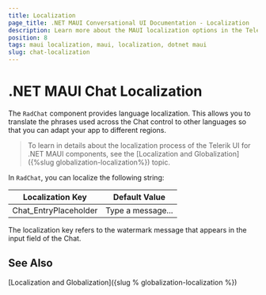 ```yaml
---
title: Localization
page_title: .NET MAUI Conversational UI Documentation - Localization
description: Learn more about the MAUI localization options in the Telerik UI for .NET MAUI Chat control.
position: 8
tags: maui localization, maui, localization, dotnet maui
slug: chat-localization
---
```


# .NET MAUI Chat Localization

The `RadChat` component provides language localization. This allows you to translate the phrases used across the Chat control to other languages so that you can adapt your app to different regions.

> To learn in details about the localization process of the Telerik UI for .NET MAUI components, see the [Localization and Globalization]({%slug globalization-localization%}) topic.

In `RadChat`, you can localize the following string:

| Localization Key | Default Value |
| -----------------| ------------- |
| Chat_EntryPlaceholder | Type a message... | 

The localization key refers to the watermark message that appears in the input field of the Chat.

## See Also

[Localization and Globalization]({slug % globalization-localization %})

